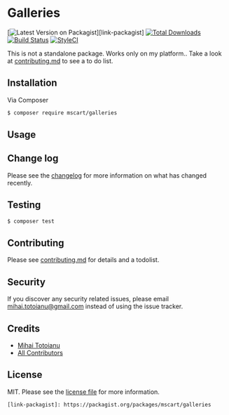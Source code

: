 # Galleries

[![Latest Version on Packagist][ico-version]][link-packagist]
[![Total Downloads][ico-downloads]][link-downloads]
[![Build Status][ico-travis]][link-travis]
[![StyleCI][ico-styleci]][link-styleci]

This is not a standalone package. Works only on my platform.. Take a look at [contributing.md](contributing.md) to see a to do list.

## Installation

Via Composer

``` bash
$ composer require mscart/galleries
```

## Usage

## Change log

Please see the [changelog](changelog.md) for more information on what has changed recently.

## Testing

``` bash
$ composer test
```

## Contributing

Please see [contributing.md](contributing.md) for details and a todolist.

## Security

If you discover any security related issues, please email mihai.totoianu@gmail.com instead of using the issue tracker.

## Credits

- [Mihai Totoianu][link-author]
- [All Contributors][link-contributors]

## License

MIT. Please see the [license file](license.md) for more information.

[ico-version]: https://img.shields.io/packagist/v/mscart/galleries.svg?style=flat-square
[ico-downloads]: https://img.shields.io/packagist/dt/mscart/galleries.svg?style=flat-square
[ico-travis]: https://img.shields.io/travis/mscart/galleries/master.svg?style=flat-square
[ico-styleci]: https://styleci.io/repos/12345678/shield

    [link-packagist]: https://packagist.org/packages/mscart/galleries
[link-downloads]: https://packagist.org/packages/mscart/galleries
[link-travis]: https://travis-ci.org/mscart/galleries
[link-styleci]: https://styleci.io/repos/12345678
[link-author]: https://github.com/mscart
[link-contributors]: ../../contributors
